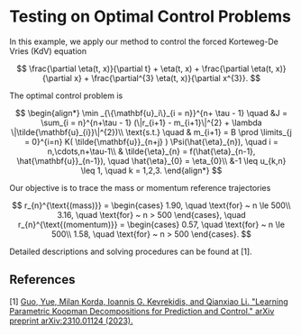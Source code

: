 
# Testing on Optimal Control Problems

In this example, we apply our method to control the forced Korteweg-De Vries (KdV) equation

$$ \frac{\partial \eta(t, x)}{\partial t} + \eta(t, x) + \frac{\partial \eta(t, x)}{\partial x} + \frac{\partial^{3} \eta(t, x)}{\partial x^{3}}. $$

The optimal control problem is

$$ \begin{align*}
	\min _{\{\mathbf{u}_i\}_{i = n}}^{n+ \tau - 1} \quad
	&J = \sum_{i = n}^{n+\tau - 1} (\|r_{i+1} - m_{i+1}\|^{2} + \lambda \|\tilde{\mathbf{u}_{i}}\|^{2})\\
	\text{s.t.} \quad & m_{i+1} = B \prod \limits_{j = 0}^{i=n} K( \tilde{\mathbf{u}}_{n+j} ) \Psi(\hat{\eta}_{n}), \quad i = n,\cdots,n+\tau-1\\
  & \tilde{\eta}_{n} = f(\hat{\eta}_{n-1}, \hat{\mathbf{u}}_{n-1}), \quad \hat{\eta}_{0} = \eta_{0}\\
  &-1 \leq u_{k,n} \leq 1, \quad k = 1,2,3.
\end{align*}
$$

Our objective is to trace the mass or momentum reference trajectories

$$ r_{n}^{\text{(mass)}} = \begin{cases}
	1.90, \quad \text{for} ~ n \le 500\\
	3.16, \quad \text{for} ~ n > 500
\end{cases},  \quad
r_{n}^{\text{(momentum)}} = \begin{cases}
	0.57, \quad \text{for} ~ n \le  500\\
	1.58, \quad \text{for} ~ n > 500
\end{cases}.
$$

Detailed descriptions and solving procedures can be found at [1].



## References

[1] [Guo, Yue, Milan Korda, Ioannis G. Kevrekidis, and Qianxiao Li. "Learning Parametric Koopman Decompositions for Prediction and Control." arXiv preprint arXiv:2310.01124 (2023).](https://arxiv.org/abs/2310.01124)

